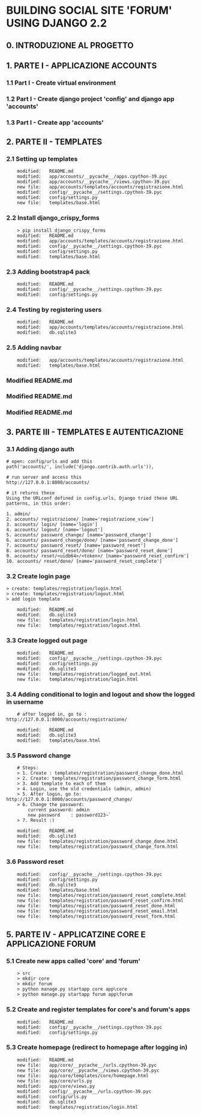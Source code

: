 # BUILDING SOCIAL SITE 'FORUM' USING DJANGO 2.2

## 0. INTRODUZIONE AL PROGETTO

## 1. PARTE I - APPLICAZIONE ACCOUNTS

### 1.1 Part I - Create virtual environment
### 1.2 Part I - Create django project 'config' and django app 'accounts'
### 1.3 Part I - Create app 'accounts'

## 2. PARTE II - TEMPLATES

### 2.1 Setting up templates

        modified:   README.md
        modified:   app/accounts/__pycache__/apps.cpython-39.pyc
        modified:   app/accounts/__pycache__/views.cpython-39.pyc
        new file:   app/accounts/templates/accounts/registrazione.html
        modified:   config/__pycache__/settings.cpython-39.pyc
        modified:   config/settings.py
        new file:   templates/base.html

### 2.2 Install django_crispy_forms

		> pip install django_crispy_forms
        modified:   README.md
        modified:   app/accounts/templates/accounts/registrazione.html
        modified:   config/__pycache__/settings.cpython-39.pyc
        modified:   config/settings.py
        modified:   templates/base.html

### 2.3 Adding bootstrap4 pack

        modified:   README.md
        modified:   config/__pycache__/settings.cpython-39.pyc
        modified:   config/settings.py

### 2.4 Testing by registering users

        modified:   README.md
        modified:   app/accounts/templates/accounts/registrazione.html
        modified:   db.sqlite3

### 2.5 Adding navbar

        modified:   app/accounts/templates/accounts/registrazione.html
        modified:   templates/base.html

### Modified README.md

### Modified README.md

### Modified README.md

## 3. PARTE III - TEMPLATES E AUTENTICAZIONE

### 3.1 Adding django auth

	# open: config/urls and add this
    path('accounts/', include('django.contrib.auth.urls')),

	# run server and access this
	http://127.0.0.1:8000/accounts/

	# it returns these
	Using the URLconf defined in config.urls, Django tried these URL patterns, in this order:

	1. admin/
	2. accounts/ registrazione/ [name='registrazione_view']
	3. accounts/ login/ [name='login']
	4. accounts/ logout/ [name='logout']
	5. accounts/ password_change/ [name='password_change']
	6. accounts/ password_change/done/ [name='password_change_done']
	7. accounts/ password_reset/ [name='password_reset']
	8. accounts/ password_reset/done/ [name='password_reset_done']
	9. accounts/ reset/<uidb64>/<token>/ [name='password_reset_confirm']
	10. accounts/ reset/done/ [name='password_reset_complete']

### 3.2 Create login page

	> create: templates/registration/login.html
	> create: templates/registration/logout.html
	> add login template

        modified:   README.md
        modified:   db.sqlite3
        new file:   templates/registration/login.html
        new file:   templates/registration/logout.html

### 3.3 Create logged out page

        modified:   README.md
        modified:   config/__pycache__/settings.cpython-39.pyc
        modified:   config/settings.py
        modified:   db.sqlite3
        new file:   templates/registration/logged_out.html
        new file:   templates/registration/login.html

### 3.4 Adding conditional to login and logout and show the logged in username

		# after logged in, go to : http://127.0.0.1:8000/accounts/registrazione/

        modified:   README.md
        modified:   db.sqlite3
        modified:   templates/base.html

### 3.5 Password change

		# Steps:
		> 1. Create : templates/registration/password_change_done.html
		> 2. Create: templates/registration/password_change_form.html
		> 3. Add template to each of them
		> 4. Login, use the old credentials (admin, admin)
		> 5. After login, go to: http://127.0.0.1:8000/accounts/password_change/
		> 6. Change the password: 
			current password: admin
			new password    : password123~`
		> 7. Result :)
			
        modified:   README.md
        modified:   db.sqlite3
        new file:   templates/registration/password_change_done.html
        new file:   templates/registration/password_change_form.html        

### 3.6 Password reset

        modified:   config/__pycache__/settings.cpython-39.pyc
        modified:   config/settings.py
        modified:   db.sqlite3
        modified:   templates/base.html
        new file:   templates/registration/password_reset_complete.html
        new file:   templates/registration/password_reset_confirm.html
        new file:   templates/registration/password_reset_done.html
        new file:   templates/registration/password_reset_email.html
        new file:   templates/registration/password_reset_form.html        

## 5. PARTE IV - APPLICATZINE CORE E APPLICAZIONE FORUM

### 5.1 Create new apps called 'core' and 'forum'

        > src
        > mkdir core
        > mkdir forum
        > python manage.py startapp core app\core
        > python manage.py startapp forum app\forum 

### 5.2 Create and register templates for core's and forum's apps

        modified:   README.md
        modified:   config/__pycache__/settings.cpython-39.pyc
        modified:   config/settings.py        

### 5.3 Create homepage (redirect to homepage after logging in)        

        modified:   README.md
        new file:   app/core/__pycache__/urls.cpython-39.pyc
        new file:   app/core/__pycache__/views.cpython-39.pyc
        new file:   app/core/templates/core/homepage.html
        new file:   app/core/urls.py
        modified:   app/core/views.py
        modified:   config/__pycache__/urls.cpython-39.pyc
        modified:   config/urls.py
        modified:   db.sqlite3
        modified:   templates/registration/login.html